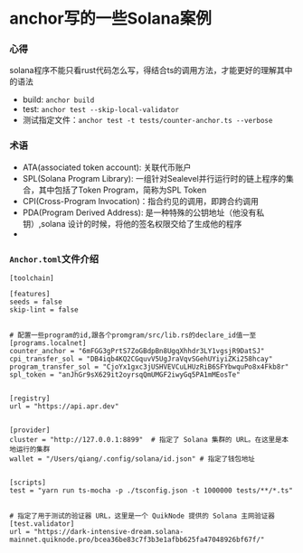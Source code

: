 # anchor写的一些Solana案例

### 心得
solana程序不能只看rust代码怎么写，得结合ts的调用方法，才能更好的理解其中的语法


* build: `anchor build`
* test: `anchor test --skip-local-validator`
* 测试指定文件：`anchor test -t tests/counter-anchor.ts --verbose`

### 术语

* ATA(associated token account): 关联代币账户
* SPL(Solana Program Library): 一组针对Sealevel并行运行时的链上程序的集合，其中包括了Token Program，简称为SPL Token
* CPI(Cross-Program Invocation)：指合约见的调用，即跨合约调用
* PDA(Program Derived Address): 是一种特殊的公钥地址（他没有私钥）,solana 设计的时候，将他的签名权限交给了生成他的程序
* 




### `Anchor.toml`文件介绍
```
[toolchain]

[features]
seeds = false
skip-lint = false


# 配置一些program的id,跟各个promgram/src/lib.rs的declare_id值一至
[programs.localnet]
counter_anchor = "6mFGG3gPrtS7ZoGBdpBn8UgqXhhdr3LY1vgsjR9DatSJ"
cpi_transfer_sol = "DB4iqb4KQ2CGquvV5UgJraVqvSGehUYiyiZKi258hcay"
program_transfer_sol = "CjoYx1gxc3jUSHVEVCuLHUzRiB6SFYbwquPo8x4Fkb8r"
spl_token = "anJhGr9sX629it2oyrsqQmUMGF2iwyGq5PA1mMEosTe"


[registry]
url = "https://api.apr.dev"


[provider]
cluster = "http://127.0.0.1:8899"  # 指定了 Solana 集群的 URL。在这里是本地运行的集群
wallet = "/Users/qiang/.config/solana/id.json" # 指定了钱包地址


[scripts]
test = "yarn run ts-mocha -p ./tsconfig.json -t 1000000 tests/**/*.ts"


# 指定了用于测试的验证器 URL，这里是一个 QuikNode 提供的 Solana 主网验证器 
[test.validator]
url = "https://dark-intensive-dream.solana-mainnet.quiknode.pro/bcea36be83c7f3b3e1afbb625fa47048926bf67f/"
```